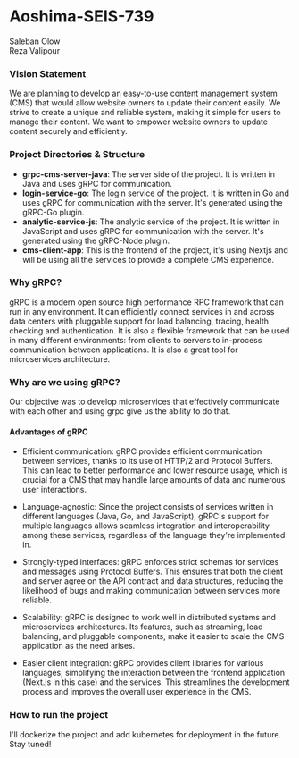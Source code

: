 # Aoshima-SEIS-739
Saleban Olow <br>
Reza Valipour

### Vision Statement

We are planning to develop an easy-to-use content management system (CMS) that would allow website owners to update their content easily. We strive to create a unique and reliable system, making it simple for users to manage their content. We want to empower website owners to update content securely and efficiently. 


### Project Directories & Structure
- <strong>grpc-cms-server-java</strong>: The server side of the project. It is written in Java and uses gRPC for communication.
- <strong>login-service-go</strong>: The login service of the project. It is written in Go and uses gRPC for communication with the server. It's generated using the gRPC-Go plugin.
- <strong>analytic-service-js</strong>: The analytic service of the project. It is written in JavaScript and uses gRPC for communication with the server. It's generated using the gRPC-Node plugin.
- <strong>cms-client-app</strong>: This is the frontend of the project, it's using Nextjs and will be using all the services to provide a complete CMS experience.

### Why gRPC?
gRPC is a modern open source high performance RPC framework that can run in any environment. It can efficiently connect services in and across data centers with pluggable support for load balancing, tracing, health checking and authentication. It is also a flexible framework that can be used in many different environments: from clients to servers to in-process communication between applications. It is also a great tool for microservices architecture.


### Why are we using gRPC?
Our objective was to develop microservices that effectively communicate with each other and using grpc give us the ability to do that. 

#### Advantages of gRPC
- Efficient communication: gRPC provides efficient communication between services, thanks to its use of HTTP/2 and Protocol Buffers. This can lead to better performance and lower resource usage, which is crucial for a CMS that may handle large amounts of data and numerous user interactions.

- Language-agnostic: Since the project consists of services written in different languages (Java, Go, and JavaScript), gRPC's support for multiple languages allows seamless integration and interoperability among these services, regardless of the language they're implemented in.

- Strongly-typed interfaces: gRPC enforces strict schemas for services and messages using Protocol Buffers. This ensures that both the client and server agree on the API contract and data structures, reducing the likelihood of bugs and making communication between services more reliable.

- Scalability: gRPC is designed to work well in distributed systems and microservices architectures. Its features, such as streaming, load balancing, and pluggable components, make it easier to scale the CMS application as the need arises.

- Easier client integration: gRPC provides client libraries for various languages, simplifying the interaction between the frontend application (Next.js in this case) and the services. This streamlines the development process and improves the overall user experience in the CMS.


### How to run the project

I'll dockerize the project and add kubernetes for deployment in the future. Stay tuned!
